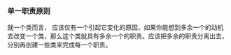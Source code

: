 ### 单一职责原则

就一个类而言， 应该仅有一个引起它变化的原因，如果你能想到多余一个的动机去改变一个类，那么这个类就具有多余一个的职责。应该把多余的职责分离出去， 分别再创建一些类来完成每一个职责。